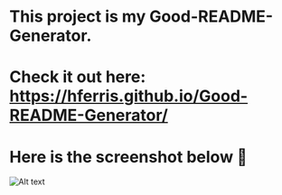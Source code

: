 # This project is my Good-README-Generator.
# Check it out here: https://hferris.github.io/Good-README-Generator/
# Here is the screenshot below :star_struck:
![Alt text](/./Assets/imgs/snap-shot.png?raw=true "Screenshot")